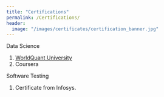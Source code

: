 ```yaml
---
title: "Certifications"
permalink: /Certifications/
header:
  image: "/images/certificates/certification_banner.jpg"
---
```


Data Science
  1. [WorldQuant University](/_pages/wqu_certificate)
  2. Coursera

Software Testing
  1. Certificate from Infosys.

